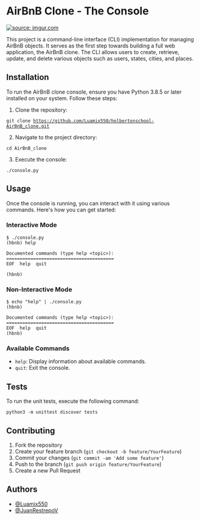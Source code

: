 <!DOCTYPE html>
<html lang="en">
<head>
<meta charset="UTF-8">
<meta name="viewport" content="width=device-width, initial-scale=1.0">

</head>
<body>

<h1>AirBnB Clone - The Console</h1>
<a href="https://imgur.com/3oxzjru"><img src="https://imgur.com/3oxzjru" title="source: imgur.com" /></a>
<p>This project is a command-line interface (CLI) implementation for managing AirBnB objects. It serves as the first step towards building a full web application, the AirBnB clone. The CLI allows users to create, retrieve, update, and delete various objects such as users, states, cities, and places.</p>

<h2>Installation</h2>

<p>To run the AirBnB clone console, ensure you have Python 3.8.5 or later installed on your system. Follow these steps:</p>

<ol>
  <li>Clone the repository:</li>
</ol>

<pre><code>git clone <a href="https://github.com/Luamix550/holbertonschool-AirBnB_clone.git">https://github.com/Luamix550/holbertonschool-AirBnB_clone.git</a></code></pre>

<ol start="2">
  <li>Navigate to the project directory:</li>
</ol>

<pre><code>cd AirBnB_clone</code></pre>

<ol start="3">
  <li>Execute the console:</li>
</ol>

<pre><code>./console.py</code></pre>

<h2>Usage</h2>

<p>Once the console is running, you can interact with it using various commands. Here's how you can get started:</p>

<h3>Interactive Mode</h3>

<pre><code>$ ./console.py
(hbnb) help

Documented commands (type help &lt;topic&gt;):
========================================
EOF  help  quit

(hbnb) 
</code></pre>

<h3>Non-Interactive Mode</h3>

<pre><code>$ echo "help" | ./console.py
(hbnb)

Documented commands (type help &lt;topic&gt;):
========================================
EOF  help  quit
(hbnb) 
</code></pre>

<h3>Available Commands</h3>

<ul>
  <li><code>help</code>: Display information about available commands.</li>
  <li><code>quit</code>: Exit the console.</li>
</ul>

<h2>Tests</h2>

<p>To run the unit tests, execute the following command:</p>

<pre><code>python3 -m unittest discover tests</code></pre>

<h2>Contributing</h2>

<ol>
  <li>Fork the repository</li>
  <li>Create your feature branch (<code>git checkout -b feature/YourFeature</code>)</li>
  <li>Commit your changes (<code>git commit -am 'Add some feature'</code>)</li>
  <li>Push to the branch (<code>git push origin feature/YourFeature</code>)</li>
  <li>Create a new Pull Request</li>
</ol>

<h2>Authors</h2>

<ul>
  <li><a href="https://github.com/Luamix550">@Luamix550</a></li>
  <li><a href="https://github.com/JuanRestrepoV">@JuanRestrepoV</a></li>
</ul>

</body>
</html>

